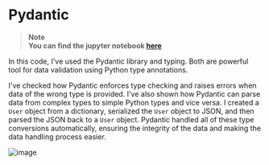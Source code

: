 # Pydantic

> **Note**<br/>
**You can find the jupyter notebook [here](pydantic.ipynb)**

In this code, I've used the Pydantic library and typing. Both are powerful tool for data validation using Python type annotations. 

I've checked how Pydantic enforces type checking and raises errors when data of the wrong type is provided. I've also shown how Pydantic can parse data from complex types to simple Python types and vice versa. I created a `User` object from a dictionary, serialized the `User` object to JSON, and then parsed the JSON back to a `User` object. Pydantic handled all of these type conversions automatically, ensuring the integrity of the data and making the data handling process easier.

![image](https://github.com/xfold/the-ai-jungle/assets/45178011/582027fe-8721-4b9b-8ac7-5796ef9e0ed1)

